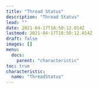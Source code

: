 ```yaml
---
title: "Thread Status"
description: "Thread Status"
lead: ""
date: 2021-04-17T18:50:12.014Z
lastmod: 2021-04-17T18:50:12.014Z
draft: false
images: []
menu:
  docs:
    parent: "characteristic"
toc: true
characteristic:
  name: "ThreadStatus"
---
```

